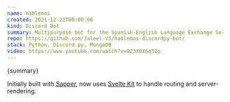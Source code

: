 ```yaml
---
name: Hablemos
created: 2021-12-22T00:00:00
kind: Discord Bot
summary: Multipurpose bot for the Spanish-English Language Exchange Server
repo: https://github.com/Jaleel-VS/hablemos-discordpy-bot/
stack: Python, Discord.py, MongoDB
video: https://www.youtube.com/watch?v=9Z3X0X6q3Zo
---
```


<script context="module">
  import { load } from "./_load"
  export { load }
</script>

{summary}

Initially built with [Sapper](https://sapper.svelte.dev/), now uses [Svelte
Kit](https://kit.svelte.dev/) to handle routing and server-rendering.
